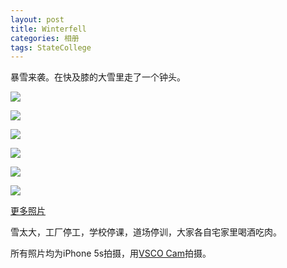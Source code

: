 ```yaml
---
layout: post
title: Winterfell
categories: 相册
tags: StateCollege
---
```

暴雪来袭。在快及膝的大雪里走了一个钟头。

![](http://farm4.staticflickr.com/3799/12512423114_ac7028f7e4_c.jpg)

![](http://farm8.staticflickr.com/7309/12512072013_5218c1c5b4_c.jpg)

![](http://farm8.staticflickr.com/7388/12511945795_97dbdc931b_c.jpg)

![](http://farm4.staticflickr.com/3831/12512068293_fbc585beb9_c.jpg)

![](http://farm4.staticflickr.com/3747/12511938995_a436a58c9c_c.jpg)

![](http://farm4.staticflickr.com/3690/12511937745_862569a2ab_c.jpg)

[更多照片](http://flic.kr/s/aHsjSsA3Pf)

雪太大，工厂停工，学校停课，道场停训，大家各自宅家里喝酒吃肉。

所有照片均为iPhone 5s拍摄，用[VSCO Cam](http://vsco.co/vscoca)拍摄。